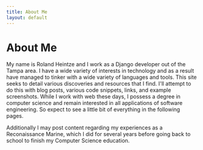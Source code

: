 ```yaml
---
title: About Me
layout: default
---
```


# About Me

My name is Roland Heintze and I work as a Django developer out of the Tampa area.
I have a wide variety of interests in technology and as a result have managed to tinker with a wide variety of languages and tools.
This site seeks to detail various discoveries and resources that I find. I'll attempt to do this with blog posts, various code snippets,
links, and example screenshots. While I work with web these days, I possess a degree in computer science and remain interested in all
applications of software engineering. So expect to see a little bit of everything in the following pages.

Additionally I may post content regarding my experiences as a Reconaissance Marine, which I did for several years before going back to
school to finish my Computer Science education.
